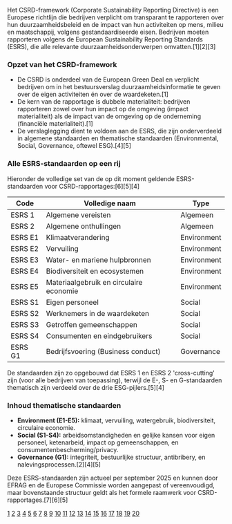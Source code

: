 Het CSRD-framework (Corporate Sustainability Reporting Directive) is een Europese richtlijn die bedrijven verplicht om transparant te rapporteren over hun duurzaamheidsbeleid en de impact van hun activiteiten op mens, milieu en maatschappij, volgens gestandaardiseerde eisen. Bedrijven moeten rapporteren volgens de European Sustainability Reporting Standards (ESRS), die alle relevante duurzaamheidsonderwerpen omvatten.[1][2][3]

### Opzet van het CSRD-framework

- De CSRD is onderdeel van de European Green Deal en verplicht bedrijven om in het bestuursverslag duurzaamheidsinformatie te geven over de eigen activiteiten én over de waardeketen.[1]
- De kern van de rapportage is dubbele materialiteit: bedrijven rapporteren zowel over hun impact op de omgeving (impact materialiteit) als de impact van de omgeving op de onderneming (financiële materialiteit).[1]
- De verslaglegging dient te voldoen aan de ESRS, die zijn onderverdeeld in algemene standaarden en thematische standaarden (Environmental, Social, Governance, oftewel ESG).[4][5]

### Alle ESRS-standaarden op een rij

Hieronder de volledige set van de op dit moment geldende ESRS-standaarden voor CSRD-rapportages:[6][5][4]

| Code      | Volledige naam                                 | Type         |
|-----------|-----------------------------------------------|--------------|
| ESRS 1    | Algemene vereisten                            | Algemeen     |
| ESRS 2    | Algemene onthullingen                         | Algemeen     |
| ESRS E1   | Klimaatverandering                            | Environment  |
| ESRS E2   | Vervuiling                                    | Environment  |
| ESRS E3   | Water- en mariene hulpbronnen                 | Environment  |
| ESRS E4   | Biodiversiteit en ecosystemen                 | Environment  |
| ESRS E5   | Materiaalgebruik en circulaire economie       | Environment  |
| ESRS S1   | Eigen personeel                               | Social       |
| ESRS S2   | Werknemers in de waardeketen                  | Social       |
| ESRS S3   | Getroffen gemeenschappen                      | Social       |
| ESRS S4   | Consumenten en eindgebruikers                 | Social       |
| ESRS G1   | Bedrijfsvoering (Business conduct)            | Governance   |

De standaarden zijn zo opgebouwd dat ESRS 1 en ESRS 2 'cross-cutting' zijn (voor alle bedrijven van toepassing), terwijl de E-, S- en G-standaarden thematisch zijn verdeeld over de drie ESG-pijlers.[5][4]

### Inhoud thematische standaarden

- **Environment (E1-E5):** klimaat, vervuiling, watergebruik, biodiversiteit, circulaire economie.
- **Social (S1-S4):** arbeidsomstandigheden en gelijke kansen voor eigen personeel, ketenarbeid, impact op gemeenschappen, en consumentenbescherming/privacy.
- **Governance (G1):** integriteit, bestuurlijke structuur, antibribery, en nalevingsprocessen.[2][4][5]

Deze ESRS-standaarden zijn actueel per september 2025 en kunnen door EFRAG en de Europese Commissie worden aangepast of vereenvoudigd, maar bovenstaande structuur geldt als het formele raamwerk voor CSRD-rapportages.[7][6][5]

[1](https://www.rvo.nl/onderwerpen/csrd)
[2](https://www.arbor.eco/blog/what-is-the-eu-csrd-the-ultimate-guide-for-carbon-accounting)
[3](https://omnyacc.nl/nieuws/de-CSRD-wat-kan-ik-ermee-2025)
[4](https://certificeringsadvies.nl/wat-zijn-de-esrs-standaarden/)
[5](https://www.esrsdata.nl/esrs-datapunten/)
[6](https://www.pwc.nl/en/topics/sustainability/esg/corporate-sustainability-reporting-directive/new-esrs-published.html)
[7](https://www.coolset.com/academy/esrs-july-2025-update-whats-changed-and-what-companies-need-to-do)
[8](https://finance.ec.europa.eu/capital-markets-union-and-financial-markets/company-reporting-and-auditing/company-reporting/corporate-sustainability-reporting_en)
[9](https://www.nba.nl/tools-en-ondersteuning/achtergrond/duurzaamheid/csrd/)
[10](https://www.pwc.nl/nl/themas/sustainability/esg/corporate-sustainability-reporting-directive.html)
[11](https://www.circularise.com/blogs/corporate-sustainability-reporting-directive-csrd-explained)
[12](https://codegaia.io/en/esrs-full-list-of-sustainability-matters/)
[13](https://www.ser.nl/-/media/ser/downloads/thema/imvo/csrd-en-esrs.pdf)
[14](https://kpmg.com/nl/nl/home/topics/environmental-social-governance/corporate-sustainability-reporting-directive.html)
[15](https://www.efrag.org/sites/default/files/2025-06/draft_status_report_esrs_simplification_20_june_2025_0.pdf)
[16](https://www.rvo.nl/sites/default/files/2025-01/ESRS_Datapunten_overzicht_%20januari_2025.xlsx)
[17](https://www.leafr.com/blog-post/csrd-explained-your-2025-guide-to-the-corporate-sustainability-reporting-directive)
[18](https://www.efrag.org/sites/default/files/sites/webpublishing/SiteAssets/EFRAG%20IG%203%20List%20of%20ESRS%20Data%20Points%20-%20Explanatory%20Note.pdf)
[19](https://deduurzameadviseurs.nl/european-sustainability-reporting-standards-esrs/)
[20](https://www.coolset.com/academy/eu-csrd-regulation-explained)